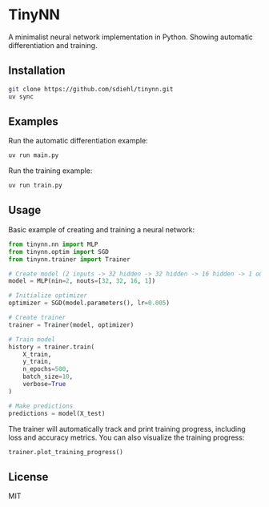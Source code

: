 # TinyNN

A minimalist neural network implementation in Python. Showing automatic differentiation and training.

## Installation

```bash
git clone https://github.com/sdiehl/tinynn.git
uv sync
```

## Examples

Run the automatic differentiation example:

```bash
uv run main.py
```

Run the training example:

```bash
uv run train.py
```

## Usage

Basic example of creating and training a neural network:

```python
from tinynn.nn import MLP
from tinynn.optim import SGD
from tinynn.trainer import Trainer

# Create model (2 inputs -> 32 hidden -> 32 hidden -> 16 hidden -> 1 output)
model = MLP(nin=2, nouts=[32, 32, 16, 1])

# Initialize optimizer
optimizer = SGD(model.parameters(), lr=0.005)

# Create trainer
trainer = Trainer(model, optimizer)

# Train model
history = trainer.train(
    X_train, 
    y_train,
    n_epochs=500,
    batch_size=10,
    verbose=True
)

# Make predictions
predictions = model(X_test)
```

The trainer will automatically track and print training progress, including loss and accuracy metrics. You can also visualize the training progress:

```python
trainer.plot_training_progress()
```

## License

MIT